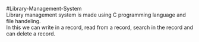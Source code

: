 #Library-Management-System
<br/>
Library management system is made using C programming language and file handeling. <br/>
In this we can write in a record, read from a record, search in the record and can delete a record. 
